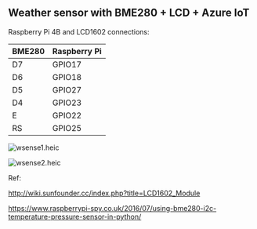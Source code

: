 ## Weather sensor with BME280 + LCD + Azure IoT

Raspberry Pi 4B and LCD1602 connections:

|BME280|Raspberry Pi|
|---|---|
|D7|GPIO17|
|D6|GPIO18|
|D5|GPIO27|
|D4|GPIO23|
|E|GPIO22|
|RS|GPIO25|

![wsense1.heic](wsense1.heic?raw=true "wsense1")

![wsense2.heic](wsense2.heic?raw=true "wsense2")

Ref:

http://wiki.sunfounder.cc/index.php?title=LCD1602_Module

https://www.raspberrypi-spy.co.uk/2016/07/using-bme280-i2c-temperature-pressure-sensor-in-python/
